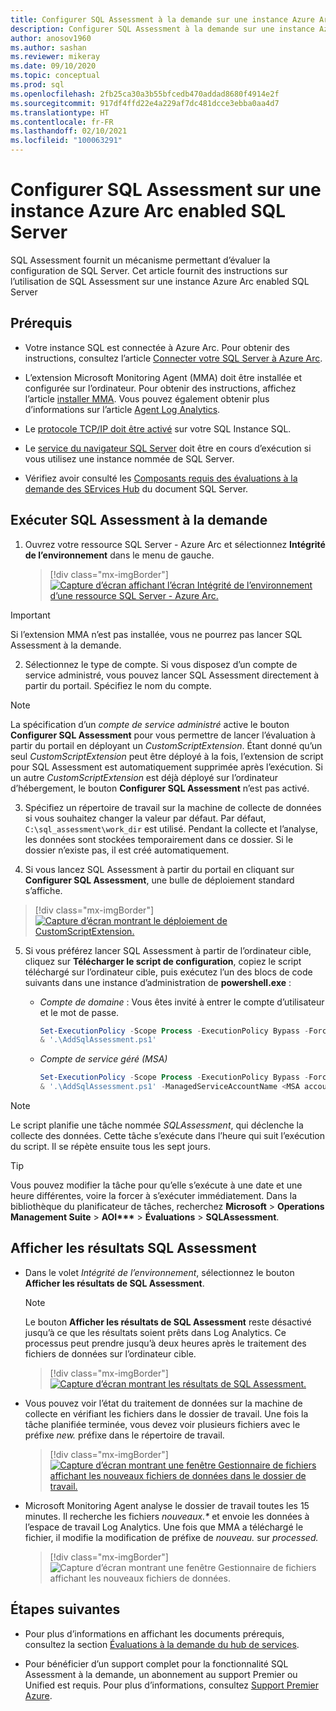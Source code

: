 ```yaml
---
title: Configurer SQL Assessment à la demande sur une instance Azure Arc enabled SQL Server
description: Configurer SQL Assessment à la demande sur une instance Azure Arc enabled SQL Server
author: anosov1960
ms.author: sashan
ms.reviewer: mikeray
ms.date: 09/10/2020
ms.topic: conceptual
ms.prod: sql
ms.openlocfilehash: 2fb25ca30a3b55bfcedb470addad8680f4914e2f
ms.sourcegitcommit: 917df4ffd22e4a229af7dc481dcce3ebba0aa4d7
ms.translationtype: HT
ms.contentlocale: fr-FR
ms.lasthandoff: 02/10/2021
ms.locfileid: "100063291"
---
```

# <a name="configure-sql-assessment-on-an-azure-arc-enabled-sql-server-instance"></a>Configurer SQL Assessment sur une instance Azure Arc enabled SQL Server

SQL Assessment fournit un mécanisme permettant d’évaluer la configuration de SQL Server. Cet article fournit des instructions sur l’utilisation de SQL Assessment sur une instance Azure Arc enabled SQL Server

## <a name="prerequisites"></a>Prérequis

* Votre instance SQL est connectée à Azure Arc. Pour obtenir des instructions, consultez l’article [Connecter votre SQL Server à Azure Arc](connect.md).

* L’extension Microsoft Monitoring Agent (MMA) doit être installée et configurée sur l’ordinateur. Pour obtenir des instructions, affichez l’article [installer MMA](configure-advanced-data-security.md#install-microsoft-monitoring-agent-mma). Vous pouvez également obtenir plus d’informations sur l’article [Agent Log Analytics](/azure/azure-monitor/platform/log-analytics-agent).

* Le [protocole TCP/IP doit être activé](../../database-engine/configure-windows/enable-or-disable-a-server-network-protocol.md) sur votre SQL Instance SQL.

* Le [service du navigateur SQL Server](../../tools/configuration-manager/sql-server-browser-service.md) doit être en cours d’exécution si vous utilisez une instance nommée de SQL Server.

* Vérifiez avoir consulté les [Composants requis des évaluations à la demande des SErvices Hub](/services-hub/health/assessment-prereq-docs#on-demand-assessment-prerequisite-documents) du document SQL Server.

## <a name="run-on-demand-sql-assessment"></a>Exécuter SQL Assessment à la demande

1. Ouvrez votre ressource SQL Server - Azure Arc et sélectionnez **Intégrité de l’environnement** dans le menu de gauche.

   > [!div class="mx-imgBorder"]
   > [ ![Capture d’écran affichant l’écran Intégrité de l’environnement d’une ressource SQL Server - Azure Arc.](media/assess/sql-assessment-heading-sql-server-arc.png) ](media/assess/sql-assessment-heading-sql-server-arc.png#lightbox)

> [!IMPORTANT]
> Si l’extension MMA n’est pas installée, vous ne pourrez pas lancer SQL Assessment à la demande.

2. Sélectionnez le type de compte. Si vous disposez d’un compte de service administré, vous pouvez lancer SQL Assessment directement à partir du portail. Spécifiez le nom du compte.

> [!NOTE]
> La spécification d’un *compte de service administré* active le bouton **Configurer SQL Assessment** pour vous permettre de lancer l’évaluation à partir du portail en déployant un *CustomScriptExtension*. Étant donné qu’un seul *CustomScriptExtension* peut être déployé à la fois, l’extension de script pour SQL Assessment est automatiquement supprimée après l’exécution. Si un autre *CustomScriptExtension* est déjà déployé sur l’ordinateur d’hébergement, le bouton **Configurer SQL Assessment** n’est pas activé.

3. Spécifiez un répertoire de travail sur la machine de collecte de données si vous souhaitez changer la valeur par défaut. Par défaut, `C:\sql_assessment\work_dir` est utilisé. Pendant la collecte et l’analyse, les données sont stockées temporairement dans ce dossier. Si le dossier n’existe pas, il est créé automatiquement.

4. Si vous lancez SQL Assessment à partir du portail en cliquant sur **Configurer SQL Assessment**, une bulle de déploiement standard s’affiche.

> [!div class="mx-imgBorder"]
   > [ ![Capture d’écran montrant le déploiement de CustomScriptExtension.](media/assess/sql-assessment-custom-script-deployment.png) ](media/assess/sql-assessment-custom-script-deployment.png#lightbox)

5. Si vous préférez lancer SQL Assessment à partir de l’ordinateur cible, cliquez sur **Télécharger le script de configuration**, copiez le script téléchargé sur l’ordinateur cible, puis exécutez l’un des blocs de code suivants dans une instance d’administration de **powershell.exe** :

   * _Compte de domaine_ :  Vous êtes invité à entrer le compte d’utilisateur et le mot de passe.

      ```powershell
      Set-ExecutionPolicy -Scope Process -ExecutionPolicy Bypass -Force
      & '.\AddSqlAssessment.ps1'
      ```

   * _Compte de service géré (MSA)_

      ```powershell
      Set-ExecutionPolicy -Scope Process -ExecutionPolicy Bypass -Force
      & '.\AddSqlAssessment.ps1' -ManagedServiceAccountName <MSA account name>
      ```

> [!NOTE]
> Le script planifie une tâche nommée *SQLAssessment*, qui déclenche la collecte des données. Cette tâche s’exécute dans l’heure qui suit l’exécution du script. Il se répète ensuite tous les sept jours.

> [!TIP]
> Vous pouvez modifier la tâche pour qu’elle s’exécute à une date et une heure différentes, voire la forcer à s’exécuter immédiatement. Dans la bibliothèque du planificateur de tâches, recherchez **Microsoft** > **Operations Management Suite** > **AOI\*\*\***  > **Évaluations** > **SQLAssessment**.

## <a name="view-sql-assessment-results"></a>Afficher les résultats SQL Assessment

* Dans le volet _Intégrité de l’environnement_, sélectionnez le bouton **Afficher les résultats de SQL Assessment**.

   > [!NOTE]
   > Le bouton **Afficher les résultats de SQL Assessment** reste désactivé jusqu’à ce que les résultats soient prêts dans Log Analytics. Ce processus peut prendre jusqu’à deux heures après le traitement des fichiers de données sur l’ordinateur cible.

   > [!div class="mx-imgBorder"]
   > [ ![Capture d’écran montrant les résultats de SQL Assessment.](media/assess/sql-assessment-results.png) ](media/assess/sql-assessment-results.png#lightbox)

* Vous pouvez voir l’état du traitement de données sur la machine de collecte en vérifiant les fichiers dans le dossier de travail. Une fois la tâche planifiée terminée, vous devez voir plusieurs fichiers avec le préfixe _new._ préfixe dans le répertoire de travail.

   > [!div class="mx-imgBorder"]
   > [ ![Capture d’écran montrant une fenêtre Gestionnaire de fichiers affichant les nouveaux fichiers de données dans le dossier de travail.](media/assess/sql-assessment-data-files-ready.png) ](media/assess/sql-assessment-data-files-ready.png#lightbox)

* Microsoft Monitoring Agent analyse le dossier de travail toutes les 15 minutes. Il recherche les fichiers _nouveaux.*_ et envoie les données à l’espace de travail Log Analytics. Une fois que MMA a téléchargé le fichier, il modifie la modification de préfixe de _nouveau._ sur _processed._

   > [!div class="mx-imgBorder"]
   > ![Capture d’écran montrant une fenêtre Gestionnaire de fichiers affichant les nouveaux fichiers de données.](media/assess/sql-assessment-data-files-processed.png)

## <a name="next-steps"></a>Étapes suivantes

* Pour plus d’informations en affichant les documents prérequis, consultez la section [Évaluations à la demande du hub de services](/services-hub/health/assessment-prereq-docs#on-demand-assessment-prerequisite-documents).

* Pour bénéficier d’un support complet pour la fonctionnalité SQL Assessment à la demande, un abonnement au support Premier ou Unified est requis. Pour plus d’informations, consultez [Support Premier Azure](https://azure.microsoft.com/support/plans/premier).
